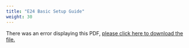 ```yaml
---
title: "E24 Basic Setup Guide"
weight: 30
---
```


<object data="https://www.truenas.com/docs/files/E16BSGv1_0.pdf" type="application/pdf" width="95%" height="1000">
  There was an error displaying this PDF, <a href="https://www.truenas.com/docs/files/E16BSGv1_0.pdf">please click here to download the file.</a>
</object>
